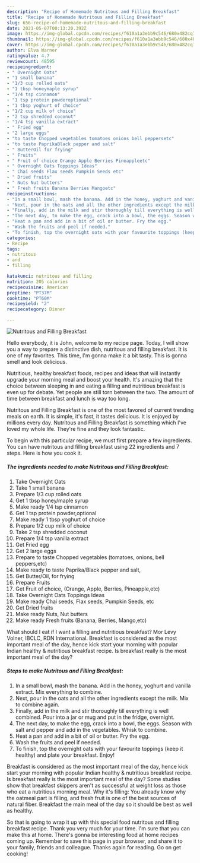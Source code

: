 ```yaml
---
description: "Recipe of Homemade Nutritous and Filling Breakfast"
title: "Recipe of Homemade Nutritous and Filling Breakfast"
slug: 656-recipe-of-homemade-nutritous-and-filling-breakfast
date: 2021-05-07T00:13:20.392Z
image: https://img-global.cpcdn.com/recipes/f610a1a3ebb9c546/680x482cq70/nutritous-and-filling-breakfast-recipe-main-photo.jpg
thumbnail: https://img-global.cpcdn.com/recipes/f610a1a3ebb9c546/680x482cq70/nutritous-and-filling-breakfast-recipe-main-photo.jpg
cover: https://img-global.cpcdn.com/recipes/f610a1a3ebb9c546/680x482cq70/nutritous-and-filling-breakfast-recipe-main-photo.jpg
author: Elva Warner
ratingvalue: 4.7
reviewcount: 48595
recipeingredient:
- " Overnight Oats"
- "1 small banana"
- "1/3 cup rolled oats"
- "1 tbsp honeymaple syrup"
- "1/4 tsp cinnamon"
- "1 tsp protein powderoptional"
- "1 tbsp yoghurt of choice"
- "1/2 cup milk of choice"
- "2 tsp shredded coconut"
- "1/4 tsp vanilla extract"
- " Fried egg"
- "2 large eggs"
- "to taste Chopped vegetables tomatoes onions bell peppersetc"
- "to taste PaprikaBlack pepper and salt"
- " ButterOil for frying"
- " Fruits"
- " Fruit of choice Orange Apple Berries Pineappleetc"
- " Overnight Oats Toppings Ideas"
- " Chai seeds Flax seeds Pumpkin Seeds etc"
- " Dried fruits"
- " Nuts Nut butters"
- " Fresh fruits Banana Berries Mangoetc"
recipeinstructions:
- "In a small bowl, mash the banana. Add in the honey, yoghurt and vanilla extract. Mix everything to combine."
- "Next, pour in the oats and all the other ingredients except the milk. Mix to combine again."
- "Finally, add in the milk and stir thoroughly till everything is well combined. Pour into a jar or mug and put in the fridge, overnight."
- "The next day, to make the egg, crack into a bowl, the eggs. Season with salt and pepper and add in the vegetables. Whisk to combine."
- "Heat a pan and add in a bit of oil or butter. Fry the egg."
- "Wash the fruits and peel if needed."
- "To finish, top the overnight oats with your favourite toppings (keep it healthy) and plate your breakfast. Enjoy!"
categories:
- Recipe
tags:
- nutritous
- and
- filling

katakunci: nutritous and filling 
nutrition: 205 calories
recipecuisine: American
preptime: "PT37M"
cooktime: "PT60M"
recipeyield: "2"
recipecategory: Dinner

---
```



![Nutritous and Filling Breakfast](https://img-global.cpcdn.com/recipes/f610a1a3ebb9c546/680x482cq70/nutritous-and-filling-breakfast-recipe-main-photo.jpg)

Hello everybody, it is John, welcome to my recipe page. Today, I will show you a way to prepare a distinctive dish, nutritous and filling breakfast. It is one of my favorites. This time, I'm gonna make it a bit tasty. This is gonna smell and look delicious.

Nutritious, healthy breakfast foods, recipes and ideas that will instantly upgrade your morning meal and boost your health. It&#39;s amazing that the choice between sleeping in and eating a filling and nutritious breakfast is even up for debate. Yet people are still torn between the two. The amount of time between breakfast and lunch is way too long.

Nutritous and Filling Breakfast is one of the most favored of current trending meals on earth. It is simple, it's fast, it tastes delicious. It is enjoyed by millions every day. Nutritous and Filling Breakfast is something which I've loved my whole life. They're fine and they look fantastic.


To begin with this particular recipe, we must first prepare a few ingredients. You can have nutritous and filling breakfast using 22 ingredients and 7 steps. Here is how you cook it.

<!--inarticleads1-->

##### The ingredients needed to make Nutritous and Filling Breakfast:

1. Take  Overnight Oats
1. Take 1 small banana
1. Prepare 1/3 cup rolled oats
1. Get 1 tbsp honey/maple syrup
1. Make ready 1/4 tsp cinnamon
1. Get 1 tsp protein powder,optional
1. Make ready 1 tbsp yoghurt of choice
1. Prepare 1/2 cup milk of choice
1. Take 2 tsp shredded coconut
1. Prepare 1/4 tsp vanilla extract
1. Get  Fried egg
1. Get 2 large eggs
1. Prepare to taste Chopped vegetables (tomatoes, onions, bell peppers,etc)
1. Make ready to taste Paprika/Black pepper and salt,
1. Get  Butter/Oil, for frying
1. Prepare  Fruits
1. Get  Fruit of choice, (Orange, Apple, Berries, Pineapple,etc)
1. Take  Overnight Oats Toppings Ideas
1. Make ready  Chai seeds, Flax seeds, Pumpkin Seeds, etc
1. Get  Dried fruits
1. Make ready  Nuts, Nut butters
1. Make ready  Fresh fruits (Banana, Berries, Mango,etc)


What should I eat if I want a filling and nutritious breakfast? Mor Levy Volner, IBCLC, RDN International. Breakfast is considered as the most important meal of the day, hence kick start your morning with popular Indian healthy &amp; nutritious breakfast recipe. Is breakfast really is the most important meal of the day? 

<!--inarticleads2-->

##### Steps to make Nutritous and Filling Breakfast:

1. In a small bowl, mash the banana. Add in the honey, yoghurt and vanilla extract. Mix everything to combine.
1. Next, pour in the oats and all the other ingredients except the milk. Mix to combine again.
1. Finally, add in the milk and stir thoroughly till everything is well combined. Pour into a jar or mug and put in the fridge, overnight.
1. The next day, to make the egg, crack into a bowl, the eggs. Season with salt and pepper and add in the vegetables. Whisk to combine.
1. Heat a pan and add in a bit of oil or butter. Fry the egg.
1. Wash the fruits and peel if needed.
1. To finish, top the overnight oats with your favourite toppings (keep it healthy) and plate your breakfast. Enjoy!


Breakfast is considered as the most important meal of the day, hence kick start your morning with popular Indian healthy &amp; nutritious breakfast recipe. Is breakfast really is the most important meal of the day? Some studies show that breakfast skippers aren&#39;t as successful at weight loss as those who eat a nutritious morning meal. Why it&#39;s filling: You already know why the oatmeal part is filling, and fresh fruit is one of the best sources of natural fiber. Breakfast the main meal of the day so it should be best as well as healthy. 

So that is going to wrap it up with this special food nutritous and filling breakfast recipe. Thank you very much for your time. I'm sure that you can make this at home. There's gonna be interesting food at home recipes coming up. Remember to save this page in your browser, and share it to your family, friends and colleague. Thanks again for reading. Go on get cooking!
